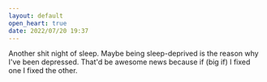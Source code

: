 ```yaml
---
layout: default
open_heart: true
date: 2022/07/20 19:37
---
```


Another shit night of sleep. Maybe being sleep-deprived is the reason why I've been depressed. That'd be awesome news because if (big if) I fixed one I fixed the other.
